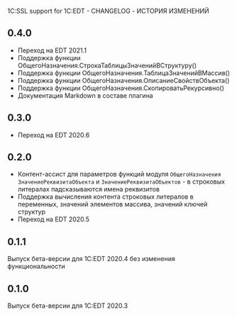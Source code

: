1C:SSL support for 1C:EDT - CHANGELOG - ИСТОРИЯ ИЗМЕНЕНИЙ

## 0.4.0

* Переход на EDT 2021.1
* Поддержка функции ОбщегоНазначения.СтрокаТаблицыЗначенийВСтруктуру()
* Поддержка функции ОбщегоНазначения.ТаблицаЗначенийВМассив()
* Поддержка функции ОбщегоНазначения.ОписаниеСвойствОбъекта()
* Поддержка функции ОбщегоНазначения.СкопироватьРекурсивно()
* Документация Markdown в составе плагина

## 0.3.0

* Переход на EDT 2020.6

## 0.2.0

* Контент-ассист для параметров функций модуля `ОбщегоНазначения` `ЗначениеРеквизитаОбъекта` и `ЗначениеРеквизитаОбъектов` - в строковых литералах падсказываются имена реквизитов
* Поддержка вычисления контента строковых литералов в переменных, значений элементов массива, значений ключей структур
* Переход на EDT 2020.5

## 0.1.1

Выпуск бета-версии для 1C:EDT 2020.4 без изменения функциональности

## 0.1.0

Выпуск бета-версии для 1C:EDT 2020.3
